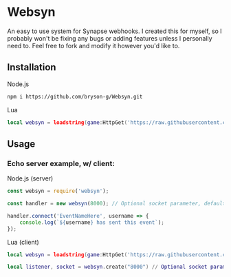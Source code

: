 # Websyn
An easy to use system for Synapse webhooks.
I created this for myself, so I probably won't be fixing any bugs or adding features unless I personally need to.
Feel free to fork and modify it however you'd like to.

## Installation
Node.js
```bash
npm i https://github.com/bryson-g/Websyn.git
```

Lua
```lua
local websyn = loadstring(game:HttpGet('https://raw.githubusercontent.com/bryson-g/Websyn/main/rbx-counterpart/client.lua'))()
```

## Usage
### Echo server example, w/ client:

Node.js (server)
```js
const websyn = require('websyn');

const handler = new websyn(8000); // Optional socket parameter, default is 8000

handler.connect('EventNameHere', username => {
    console.log(`${username} has sent this event`);
});
```

Lua (client)
```lua
local websyn = loadstring(game:HttpGet('https://raw.githubusercontent.com/bryson-g/Websyn/main/rbx-counterpart/client.lua'))()

local listener, socket = websyn.create("8000") // Optional socket parameter, default is 8000

```
